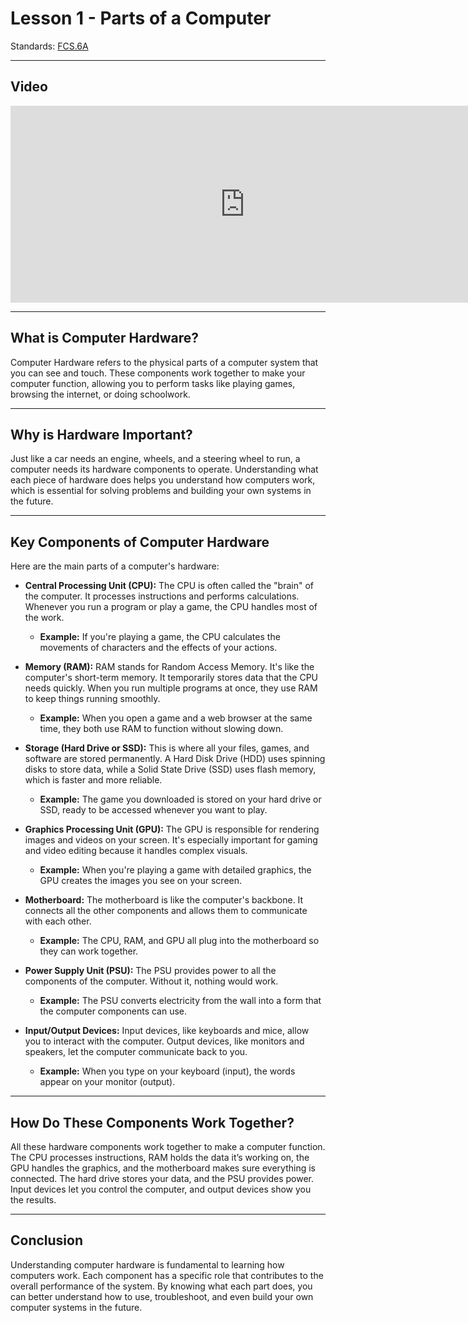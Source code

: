 # Lesson 1 - Parts of a Computer

Standards: [FCS.6A](../../standards.md#fcs6a)

---

## Video

<iframe width="750" height="315" src="https://www.youtube.com/embed/mX2JQ8XvlKs?si=Mp6gQby6zoqWINbc" frameborder="0" allow="accelerometer; autoplay; clipboard-write; encrypted-media; gyroscope; picture-in-picture" allowfullscreen></iframe>

---

## What is Computer Hardware?

Computer Hardware refers to the physical parts of a computer system that you can see and touch. These components work together to make your computer function, allowing you to perform tasks like playing games, browsing the internet, or doing schoolwork.

---

## Why is Hardware Important?

Just like a car needs an engine, wheels, and a steering wheel to run, a computer needs its hardware components to operate. Understanding what each piece of hardware does helps you understand how computers work, which is essential for solving problems and building your own systems in the future.

---

## Key Components of Computer Hardware

Here are the main parts of a computer's hardware:

- **Central Processing Unit (CPU):** The CPU is often called the "brain" of the computer. It processes instructions and performs calculations. Whenever you run a program or play a game, the CPU handles most of the work.

  - **Example:** If you're playing a game, the CPU calculates the movements of characters and the effects of your actions.

- **Memory (RAM):** RAM stands for Random Access Memory. It's like the computer's short-term memory. It temporarily stores data that the CPU needs quickly. When you run multiple programs at once, they use RAM to keep things running smoothly.

  - **Example:** When you open a game and a web browser at the same time, they both use RAM to function without slowing down.

- **Storage (Hard Drive or SSD):** This is where all your files, games, and software are stored permanently. A Hard Disk Drive (HDD) uses spinning disks to store data, while a Solid State Drive (SSD) uses flash memory, which is faster and more reliable.

  - **Example:** The game you downloaded is stored on your hard drive or SSD, ready to be accessed whenever you want to play.

- **Graphics Processing Unit (GPU):** The GPU is responsible for rendering images and videos on your screen. It's especially important for gaming and video editing because it handles complex visuals.

  - **Example:** When you're playing a game with detailed graphics, the GPU creates the images you see on your screen.

- **Motherboard:** The motherboard is like the computer's backbone. It connects all the other components and allows them to communicate with each other.

  - **Example:** The CPU, RAM, and GPU all plug into the motherboard so they can work together.

- **Power Supply Unit (PSU):** The PSU provides power to all the components of the computer. Without it, nothing would work.

  - **Example:** The PSU converts electricity from the wall into a form that the computer components can use.

- **Input/Output Devices:** Input devices, like keyboards and mice, allow you to interact with the computer. Output devices, like monitors and speakers, let the computer communicate back to you.

  - **Example:** When you type on your keyboard (input), the words appear on your monitor (output).

---

## How Do These Components Work Together?

All these hardware components work together to make a computer function. The CPU processes instructions, RAM holds the data it’s working on, the GPU handles the graphics, and the motherboard makes sure everything is connected. The hard drive stores your data, and the PSU provides power. Input devices let you control the computer, and output devices show you the results.

---

## Conclusion

Understanding computer hardware is fundamental to learning how computers work. Each component has a specific role that contributes to the overall performance of the system. By knowing what each part does, you can better understand how to use, troubleshoot, and even build your own computer systems in the future.
